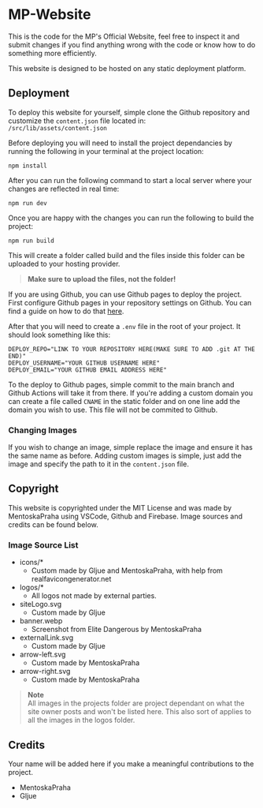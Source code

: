# MP-Website

This is the code for the MP's Official Website, feel free to inspect it and submit changes if you find anything wrong with the code or know how to do something more efficiently.

This website is designed to be hosted on any static deployment platform.

## Deployment

To deploy this website for yourself, simple clone the Github repository and customize the `content.json` file located in:  
`/src/lib/assets/content.json`

Before deploying you will need to install the project dependancies by running the following in your terminal at the project location:

```shh
npm install
```

After you can run the following command to start a local server where your changes are reflected in real time:

```shh
npm run dev
```

Once you are happy with the changes you can run the following to build the project:

```shh
npm run build
```

This will create a folder called build and the files inside this folder can be uploaded to your hosting provider.

> **Make sure to upload the files, not the folder!**

If you are using Github, you can use Github pages to deploy the project. First configure Github pages in your repository settings on Github. You can find a guide on how to do that [here](https://docs.github.com/en/pages).

After that you will need to create a `.env` file in the root of your project. It should look something like this:

```.env
DEPLOY_REPO="LINK TO YOUR REPOSITORY HERE(MAKE SURE TO ADD .git AT THE END)"
DEPLOY_USERNAME="YOUR GITHUB USERNAME HERE"
DEPLOY_EMAIL="YOUR GITHUB EMAIL ADDRESS HERE"
```
To the deploy to Github pages, simple commit to the main branch and Github Actions will take it from there. If you're adding a custom domain you can create a file called `CNAME` in the static folder and on one line add the domain you wish to use. This file will not be commited to Github.

### Changing Images
If you wish to change an image, simple replace the image and ensure it has the same name as before. Adding custom images is simple, just add the image and specify the path to it in the `content.json` file.

## Copyright

This website is copyrighted under the MIT License and was made by MentoskaPraha using VSCode, Github and Firebase. Image sources and credits can be found below.

### Image Source List

-   icons/\*
    -   Custom made by Gljue and MentoskaPraha, with help from realfavicongenerator.net
-   logos/\*
    -   All logos not made by external parties.
-   siteLogo.svg
    -   Custom made by Gljue
-   banner.webp
    -   Screenshot from Elite Dangerous by MentoskaPraha
-   externalLink.svg
    -   Custom made by Gljue
-   arrow-left.svg
    -   Custom made by MentoskaPraha
-   arrow-right.svg
    -   Custom made by MentoskaPraha

> **Note**  
> All images in the projects folder are project dependant on what the site owner posts and won't be listed here. This also sort of applies to all the images in the logos folder.

## Credits

Your name will be added here if you make a meaningful contributions to the project.

-   MentoskaPraha
-   Gljue
